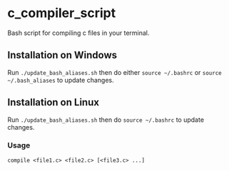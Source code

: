 # c_compiler_script
Bash script for compiling c files in your terminal.

## Installation on Windows
Run `./update_bash_aliases.sh` then do either `source ~/.bashrc` or `source ~/.bash_aliases` to update changes.

## Installation on Linux
Run `./update_bash_aliases.sh` then do `source ~/.bashrc` to update changes.

### Usage
`compile <file1.c> <file2.c> [<file3.c> ...]`

